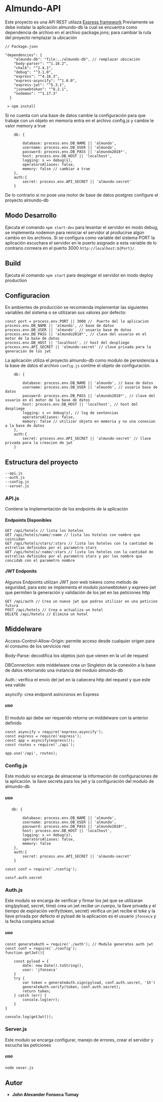 # Almundo-API
Este proyecto es una API REST utilaza [Express framework](http://expressjs.com/es/)
Previamente se debe instalar la aplicación almundo-db la cual se encuentra como dependencia de archivo en el archivo package.jons;
para cambiar la ruta del proyecto remplazar la ubicación
```
// Package.json

"dependencies": {
    "almundo-db": "file:../almundo-db", // remplazar ubicación
    "body-parser": "^1.18.2",
    "chalk": "^2.4.1",
    "debug": "^3.1.0",
    "express": "^4.16.3",
    "express-asyncify": "^1.0.0",
    "express-jwt": "^5.3.1",
    "jsonwebtoken": "^8.2.1",
    "nodemon": "^1.17.3"
  }
```
```
 > npm install
```

Si no cuenta con una base de datos cambie la configuración para que trabaje con un objeto en memoria entra en el archivo config.js y cambie le valor memory a true

```
    db: {

        database: process.env.DB_NAME || 'almundo',
        username: process.env.DB_USER || 'almundo',
        password: process.env.DB_PASS || 'almundo2018*',
        host: process.env.DB_HOST || 'localhost',
        logging: s => debug(s),
        operatorsAliases: false,
        memory: false // cambiar a true
    },
    auth:{
        secret: process.env.API_SECRET || 'almundo-secret'
    }
```
De lo contrario si no pose una motor de base de datos postgres configure el proyecto almundo-db

## Modo Desarrollo

Ejecuta el comando `npm start-dev` para levantar el servidor en modo debug, se implementa nodemon para reiniciar el servidor al producirse algún cambio en los archivos. Si se configura como variable del sistema PORT la aplicación escuchara el servidor en le puerto asignado a esta variable de lo contrario correera en el puerto 3000 `http://localhost:${Port}/`.

## Build

Ejecuta el comando `npm start` para desplegar el servidor en modo deploy production

## Configuracion

En ambientes de producción se recomienda implementar las siguientes variables del sistema o se utilizaran sus valores por defecto:
```
const port = process.env.PORT || 3000 //  Puerto del la aplicacion
process.env.DB_NAME || 'almundo', // base de datos
process.env.DB_USER || 'almundo', // usuario base de datos
process.env.DB_PASS || 'almundo2018*', // clave del usuario en el motor de la base de datos
process.env.DB_HOST || 'localhost', // host del despliege
process.env.API_SECRET || 'almundo-secret' // clave privada para la generacion de los jwt
```
La aplicación utiliza el proyecto almundo-db como modulo de persistencia a la base de datos el archivo `config.js` contine el objeto de configuración.

```
    db: {

        database: process.env.DB_NAME || 'almundo', // base de datos
        username: process.env.DB_USER || 'almundo', // usuario base de datos
        password: process.env.DB_PASS || 'almundo2018*', // clave del usuario en el motor de la base de datos
        host: process.env.DB_HOST || 'localhost', // host del despliege
        logging: s => debug(s), // log de sentencias
        operatorsAliases: false, 
        memory: false // utilizar objeto en memoria y no una conexion a la base de datos
    },
    auth:{
        secret: process.env.API_SECRET || 'almundo-secret' // llave privada para la creacion de jwt
    }
```


## Estructura del proyecto
 ```
--api.js
--auth.js
--config.js
--server.js
```

### API.js
Contiene la implementación de los endpoints de la aplicación

#### Endpoints Disponibles
```
GET /api/hotels // lista los hoteles
GET /api/hotels/name/:name // lista los hoteles con nombre que coincidan
GET /api/hotels/stars/:stars // lista los hoteles con la cantidad de estrellas definidos por el parametro stars
GET /api/hotels/:name/:stars // lista los hoteles con la cantidad de estrellas definidos por el parametro stars y por los nombre que concidab con el parametro nombre
```
#### JWT Endponits
Algunos Endpoints utilizan JWT json web tokens como metodo de seguridad, para esto se implementa el modulo jsonwebtoken y exprees-jwt que permiten la generación y validación de los jwt en las peticiones http
```
GET /api/auth // Crea un nuevo jwt que podras utilizar en una peticion futura
POST /api/hotels // Crea o actualiza un hotel
DELETE /api/hotels // Elimina un hotel
```

## Middelware
Access-Control-Allow-Origin: permite acceso desde cualquier origen para el consumo de los servicios rest

Body-Parse: decodifica los objetos json que vienen en la url de request

DBConnection: este middelware crea un Singleton de la conexión a la base de datos retornando una instancia del modulo almundo-db

Auth.: verifica el envío del jwt en la cabecera http del request y que este sea valido

asyncify: crea endponit asíncronos en Express

  
##### uso

El modulo api debe ser requerido retorna un middelware con la anterior definido

```
const asyncify = require('express-asyncify');
const express = require('express');
const app = asyncify(express());
const routes = require('./api'); 

app.use('/api', routes);
```
### Config.js

Este modulo se encarga de almacenar la información de configuraciones de la aplicación. la llave secreta para los jwt y la configuración del modulo de almundo-db

##### uso
```
   db: {

        database: process.env.DB_NAME || 'almundo',
        username: process.env.DB_USER || 'almundo',
        password: process.env.DB_PASS || 'almundo2018*',
        host: process.env.DB_HOST || 'localhost',
        logging: s => debug(s),
        operatorsAliases: false,
        memory: false
    },
    auth:{
        secret: process.env.API_SECRET || 'almundo-secret'
    }
```

```
const conf = require('./config');

consf.auth.secret
```
### Auth.js

Este modulo se encarga de verificar y firmar los jwt que se utilizaran
sing(pyload, secret, time)  crea un jwt recibe un cuerpo, la llave privada y el tiempo de expiración 
verify(token, secret) verifica un jwt recibe el toke y la llave privada
por defecto el pyload de la aplicacion es el usuario `jfonseca` y la fecha completa actual

##### uso


```
const generateAuth = require('./auth'); // Mudule generates auth jwt 
const conf = require('./config');
function getJwt(){

    const pyload = {
        date: new Date().toString(),
        user: 'jfonseca'
    }
    try {
        var token = generateAuth.sign(pyload, conf.auth.secret, '1h')
        generateAuth.verify(token, conf.auth.secret);
        return token;
    } catch (err) {
        console.log(err);
    }
}

console.log(getJwt());

```

### Server.js
Este modulo se encarga configurar, manejo de errores, crear el servidor y escucha las peticiones

##### uso
```
node sever.js
```


## Autor

* **John Alexander Fonseca Tumay**
